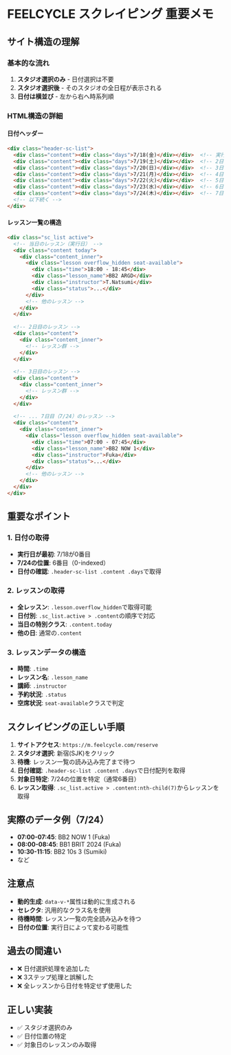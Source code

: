# FEELCYCLE スクレイピング 重要メモ

## サイト構造の理解

### 基本的な流れ
1. **スタジオ選択のみ** - 日付選択は不要
2. **スタジオ選択後** - そのスタジオの全日程が表示される
3. **日付は横並び** - 左から右へ時系列順

### HTML構造の詳細

#### 日付ヘッダー
```html
<div class="header-sc-list">
  <div class="content"><div class="days">7/18(金)</div></div>  <!-- 実行日（最初） -->
  <div class="content"><div class="days">7/19(土)</div></div>  <!-- 2日目 -->
  <div class="content"><div class="days">7/20(日)</div></div>  <!-- 3日目 -->
  <div class="content"><div class="days">7/21(月)</div></div>  <!-- 4日目 -->
  <div class="content"><div class="days">7/22(火)</div></div>  <!-- 5日目 -->
  <div class="content"><div class="days">7/23(水)</div></div>  <!-- 6日目 -->
  <div class="content"><div class="days">7/24(木)</div></div>  <!-- 7日目 (index=6) -->
  <!-- 以下続く -->
</div>
```

#### レッスン一覧の構造
```html
<div class="sc_list active">
  <!-- 当日のレッスン（実行日） -->
  <div class="content today">
    <div class="content_inner">
      <div class="lesson overflow_hidden seat-available">
        <div class="time">18:00 - 18:45</div>
        <div class="lesson_name">BB2 ARGD</div>
        <div class="instructor">T.Natsumi</div>
        <div class="status">...</div>
      </div>
      <!-- 他のレッスン -->
    </div>
  </div>
  
  <!-- 2日目のレッスン -->
  <div class="content">
    <div class="content_inner">
      <!-- レッスン群 -->
    </div>
  </div>
  
  <!-- 3日目のレッスン -->
  <div class="content">
    <div class="content_inner">
      <!-- レッスン群 -->
    </div>
  </div>
  
  <!-- ... 7日目（7/24）のレッスン -->
  <div class="content">
    <div class="content_inner">
      <div class="lesson overflow_hidden seat-available">
        <div class="time">07:00 - 07:45</div>
        <div class="lesson_name">BB2 NOW 1</div>
        <div class="instructor">Fuka</div>
        <div class="status">...</div>
      </div>
      <!-- 他のレッスン -->
    </div>
  </div>
</div>
```

## 重要なポイント

### 1. 日付の取得
- **実行日が最初**: 7/18が0番目
- **7/24の位置**: 6番目（0-indexed）
- **日付の確認**: `.header-sc-list .content .days`で取得

### 2. レッスンの取得
- **全レッスン**: `.lesson.overflow_hidden`で取得可能
- **日付別**: `.sc_list.active > .content`の順序で対応
- **当日の特別クラス**: `.content.today`
- **他の日**: 通常の`.content`

### 3. レッスンデータの構造
- **時間**: `.time`
- **レッスン名**: `.lesson_name`
- **講師**: `.instructor`
- **予約状況**: `.status`
- **空席状況**: `seat-available`クラスで判定

## スクレイピングの正しい手順

1. **サイトアクセス**: `https://m.feelcycle.com/reserve`
2. **スタジオ選択**: 新宿(SJK)をクリック
3. **待機**: レッスン一覧の読み込み完了まで待つ
4. **日付確認**: `.header-sc-list .content .days`で日付配列を取得
5. **対象日特定**: 7/24の位置を特定（通常6番目）
6. **レッスン取得**: `.sc_list.active > .content:nth-child(7)`からレッスンを取得

## 実際のデータ例（7/24）
- **07:00-07:45**: BB2 NOW 1 (Fuka)
- **08:00-08:45**: BB1 BRIT 2024 (Fuka)
- **10:30-11:15**: BB2 10s 3 (Sumiki)
- など

## 注意点
- **動的生成**: `data-v-*`属性は動的に生成される
- **セレクタ**: 汎用的なクラス名を使用
- **待機時間**: レッスン一覧の完全読み込みを待つ
- **日付の位置**: 実行日によって変わる可能性

## 過去の間違い
- ❌ 日付選択処理を追加した
- ❌ 3ステップ処理と誤解した
- ❌ 全レッスンから日付を特定せず使用した

## 正しい実装
- ✅ スタジオ選択のみ
- ✅ 日付位置の特定
- ✅ 対象日のレッスンのみ取得